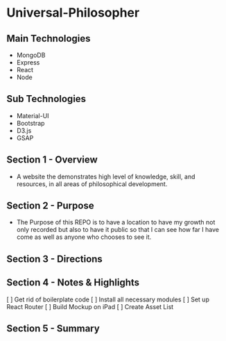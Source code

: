 # Universal-Philosopher


## Main Technologies
- MongoDB
- Express
- React
- Node

## Sub Technologies
- Material-UI  
- Bootstrap
- D3.js
- GSAP


## Section 1 - Overview
- A website the demonstrates high level of knowledge, skill, and resources, in all areas of philosophical development. 

## Section 2 - Purpose
- The Purpose of this REPO is to have a location to have my growth not only recorded but also to have it public so that I can see how far I have come as well as anyone who chooses to see it. 


## Section 3 - Directions 


## Section 4 - Notes & Highlights 
[ ] Get rid of boilerplate code 
[ ] Install all necessary modules 
[ ] Set up React Router 
[ ] Build Mockup on iPad 
[ ] Create Asset List 


## Section 5 - Summary 